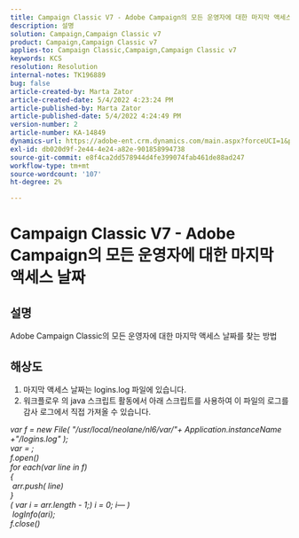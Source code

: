```yaml
---
title: Campaign Classic V7 - Adobe Campaign의 모든 운영자에 대한 마지막 액세스 날짜
description: 설명
solution: Campaign,Campaign Classic v7
product: Campaign,Campaign Classic v7
applies-to: Campaign Classic,Campaign,Campaign Classic v7
keywords: KCS
resolution: Resolution
internal-notes: TK196889
bug: false
article-created-by: Marta Zator
article-created-date: 5/4/2022 4:23:24 PM
article-published-by: Marta Zator
article-published-date: 5/4/2022 4:24:49 PM
version-number: 2
article-number: KA-14849
dynamics-url: https://adobe-ent.crm.dynamics.com/main.aspx?forceUCI=1&pagetype=entityrecord&etn=knowledgearticle&id=83ef7582-c6cb-ec11-a7b5-6045bd00d4f5
exl-id: db020d9f-2e44-4e24-a82e-901858994738
source-git-commit: e8f4ca2dd578944d4fe399074fab461de88ad247
workflow-type: tm+mt
source-wordcount: '107'
ht-degree: 2%

---
```


# Campaign Classic V7 - Adobe Campaign의 모든 운영자에 대한 마지막 액세스 날짜

## 설명


Adobe Campaign Classic의 모든 운영자에 대한 마지막 액세스 날짜를 찾는 방법


## 해상도


1. 마지막 액세스 날짜는 logins.log 파일에 있습니다.
2. 워크플로우 의 java 스크립트 활동에서 아래 스크립트를 사용하여 이 파일의 로그를 감사 로그에서 직접 가져올 수 있습니다.

*var f = new File( &quot;/usr/local/neolane/nl6/var/&quot;+ Application.instanceName +&quot;/logins.log&quot; );
<br>var = ;
<br>f.open()
<br>for each(var line in f)
<br>{
<br> arr.push( line)
<br>}
<br>( var i = arr.length - 1;) i = 0; i— )
<br> logInfo(ari);
<br>f.close()*
